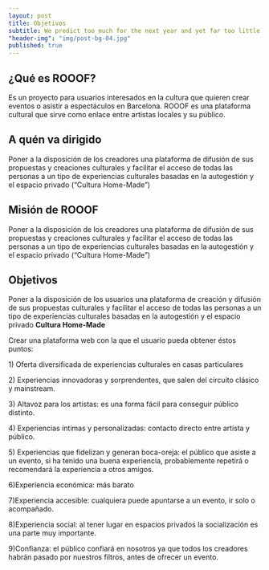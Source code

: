 ```yaml
---
layout: post
title: Objetivos
subtitle: We predict too much for the next year and yet far too little for the next ten.
"header-img": "img/post-bg-04.jpg"
published: true
---
```





<h2 class="section-heading">¿Qué es ROOOF?</h2>

<p>Es un proyecto para usuarios interesados en la cultura que quieren crear eventos o asistir a espectáculos en Barcelona. ROOOF es una plataforma cultural que sirve como enlace entre artistas locales y su público. </p>


<h2 class="section-heading">A quén va dirigido</h2>
<p>Poner a la disposición de los creadores una plataforma de difusión de sus propuestas y creaciones culturales y facilitar el acceso de todas las personas a un tipo de experiencias culturales basadas en la autogestión y el espacio privado (“Cultura Home-Made”) </p>

<h2 class="section-heading">Misión de ROOOF</h2>
<p>Poner a la disposición de los creadores una plataforma de difusión de sus propuestas y creaciones culturales y facilitar el acceso de todas las personas a un tipo de experiencias culturales basadas en la autogestión y el espacio privado (“Cultura Home-Made”) </p>


<h2 class="section-heading">Objetivos</h2>
<p>Poner a la disposición de los usuarios una plataforma de creación y difusión de sus propuestas culturales y facilitar el acceso de todas las personas a un tipo de experiencias culturales basadas en la autogestión y el espacio privado <strong>Cultura Home-Made</strong></p>

<p>Crear una plataforma web con la que el usuario pueda obtener éstos puntos:</p>

<p>1) Oferta diversificada de experiencias culturales en casas particulares</p>

<p>2) Experiencias innovadoras y sorprendentes, que salen del circuito clásico y mainstream.</p>

<p>3) Altavoz para los artistas: es una forma fácil para conseguir público distinto.</p>

<p>4) Experiencias íntimas y personalizadas: contacto directo entre artista y público.</p>

<p>5) Experiencias que fidelizan y generan boca-oreja: el público que asiste a un evento, si ha tenido una buena experiencia, probablemente repetirá o recomendará la experiencia a otros amigos.</p>

<p>6)Experiencia económica: más barato</p>

<p>7)Experiencia accesible: cualquiera puede apuntarse a un evento, ir solo o acompañado.</p>

<p>8)Experiencia social: al tener lugar en espacios privados la socialización es una parte muy importante.</p>

<p>9)Confianza: el público confiará en nosotros ya que todos los creadores habrán pasado por nuestros filtros, antes de ofrecer un evento.</p>
